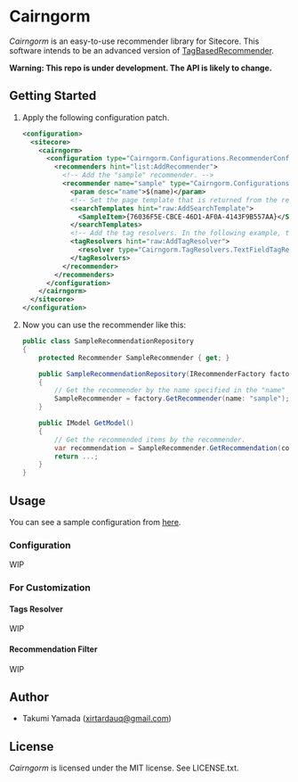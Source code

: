 # Cairngorm
*Cairngorm* is an easy-to-use recommender library for Sitecore. This software intends to be an advanced version of [TagBasedRecommender](https://github.com/xirtardauq/TagBasedRecommender).

**Warning: This repo is under development. The API is likely to change.**

## Getting Started
1. Apply the following configuration patch.
    ```xml
    <configuration>
      <sitecore>
        <cairngorm>
          <configuration type="Cairngorm.Configurations.RecommenderConfiguration, Cairngorm">
            <recommenders hint="list:AddRecommender">
              <!-- Add the "sample" recommender. -->
              <recommender name="sample" type="Cairngorm.Configurations.RecommenderSetting, Cairngorm">
                <param desc="name">$(name)</param>
                <!-- Set the page template that is returned from the recommender. -->
                <searchTemplates hint="raw:AddSearchTemplate">
                  <SampleItem>{76036F5E-CBCE-46D1-AF0A-4143F9B557AA}</SampleItem>
                </searchTemplates>
                <!-- Add the tag resolvers. In the following example, the tags are contained in "Tags" field, separated by '|'. -->
                <tagResolvers hint="raw:AddTagResolver">
                  <resolver type="Cairngorm.TagResolvers.TextFieldTagResolver, Cairngorm" fieldName="Tags" delimiter="|" />
                </tagResolvers>
              </recommender>
            </recommenders>
          </configuration>
        </cairngorm>
      </sitecore>
    </configuration>
    ```
1. Now you can use the recommender like this:
    ```csharp
    public class SampleRecommendationRepository
    {
        protected Recommender SampleRecommender { get; }

        public SampleRecommendationRepository(IRecommenderFactory factory)
        {
            // Get the recommender by the name specified in the "name" attribute.
            SampleRecommender = factory.GetRecommender(name: "sample");
        }

        public IModel GetModel()
        {
            // Get the recommended items by the recommender.
            var recommendation = SampleRecommender.GetRecommendation(count: 5);
            return ...;
        }
    }
    ```

## Usage
You can see a sample configuration from [here](Cairngorm/App_Config/Include/Feature/Cairngorm/Cairngorm.config.example).

### Configuration
WIP

### For Customization
#### Tags Resolver
WIP
#### Recommendation Filter
WIP

## Author
- Takumi Yamada (xirtardauq@gmail.com)

## License
*Cairngorm* is licensed under the MIT license. See LICENSE.txt.

